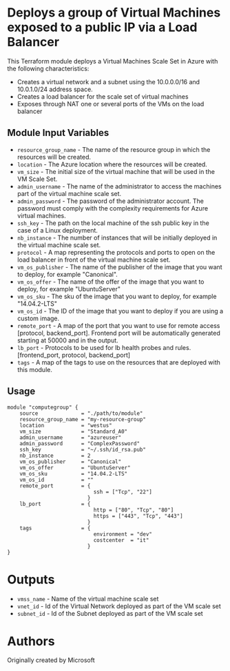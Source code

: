 Deploys a group of Virtual Machines exposed to a public IP via a Load Balancer
==============================================================================

This Terraform module deploys a Virtual Machines Scale Set in Azure with the following characteristics: 

- Creates a virtual network and a subnet using the 10.0.0.0/16 and 10.0.1.0/24 address space.
- Creates a load balancer for the scale set of virtual machines
- Exposes through NAT one or several ports of the VMs on the load balancer

Module Input Variables 
----------------------

- `resource_group_name` - The name of the resource group in which the resources will be created.
- `location` - The Azure location where the resources will be created.
- `vm_size` - The initial size of the virtual machine that will be used in the VM Scale Set.
- `admin_username` - The name of the administrator to access the machines part of the virtual machine scale set. 
- `admin_password` - The password of the administrator account. The password must comply with the complexity requirements for Azure virtual machines.
- `ssh_key` - The path on the local machine of the ssh public key in the case of a Linux deployment.  
- `nb_instance` - The number of instances that will be initially deployed in the virtual machine scale set.
- `protocol` - A map representing the protocols and ports to open on the load balancer in front of the virtual machine scale set.
- `vm_os_publisher` - The name of the publisher of the image that you want to deploy, for example "Canonical".
- `vm_os_offer` - The name of the offer of the image that you want to deploy, for example "UbuntuServer"
- `vm_os_sku` - The sku of the image that you want to deploy, for example "14.04.2-LTS"
- `vm_os_id` - The ID of the image that you want to deploy if you are using a custom image.
- `remote_port` - A map of the port that you want to use for remote access [protocol, backend_port]. Frontend port will be automatically generated starting at 50000 and in the output.
- `lb_port` - Protocols to be used for lb health probes and rules. [frontend_port, protocol, backend_port]
- `tags` - A map of the tags to use on the resources that are deployed with this module.

Usage
-----

```hcl 
module "computegroup" { 
    source              = "./path/to/module"
    resource_group_name = "my-resource-group"
    location            = "westus"
    vm_size             = "Standard_A0"
    admin_username      = "azureuser"
    admin_password      = "ComplexPassword"
    ssh_key             = "~/.ssh/id_rsa.pub"
    nb_instance         = 2
    vm_os_publisher     = "Canonical"
    vm_os_offer         = "UbuntuServer"
    vm_os_sku           = "14.04.2-LTS"
    vm_os_id            = ""
    remote_port         = {
                            ssh = ["Tcp", "22"]
                          }
    lb_port             = { 
                            http = ["80", "Tcp", "80"]
                            https = ["443", "Tcp", "443"]
                          }
    tags                = {
                            environment = "dev"
                            costcenter  = "it"
                          }
}

```

Outputs
=======

- `vmss_name` - Name of the virtual machine scale set
- `vnet_id` - Id of the Virtual Network deployed as part of the VM scale set
- `subnet_id` - Id of the Subnet deployed as part of the VM scale set

Authors
=======
Originally created by Microsoft

